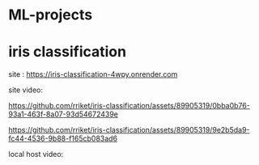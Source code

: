 # ML-projects
# iris classification
site : https://iris-classification-4wpy.onrender.com

site video:



https://github.com/rriket/iris-classification/assets/89905319/0bba0b76-93a1-463f-8a07-93d54672439e




https://github.com/rriket/iris-classification/assets/89905319/9e2b5da9-fc44-4536-9b88-f165cb083ad6


local host video:
